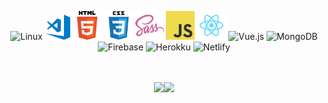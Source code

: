 <div align="center">
<p align="center">
    <img alt="Linux" width="43px" src="https://1000logos.net/wp-content/uploads/2017/03/LINUX-LOGO.png">
    <img alt="Visual Studio Code" width="40px" src="https://raw.githubusercontent.com/github/explore/80688e429a7d4ef2fca1e82350fe8e3517d3494d/topics/visual-studio-code/visual-studio-code.png">
    <img alt="HTML5" width="46px" src="https://raw.githubusercontent.com/github/explore/80688e429a7d4ef2fca1e82350fe8e3517d3494d/topics/html/html.png">
    <img alt="CSS3" width="46px" src="https://raw.githubusercontent.com/github/explore/80688e429a7d4ef2fca1e82350fe8e3517d3494d/topics/css/css.png">
    <img alt="Sass" width="46px" src="https://raw.githubusercontent.com/github/explore/80688e429a7d4ef2fca1e82350fe8e3517d3494d/topics/sass/sass.png">
    <img alt="JavaScript" width="46px" src="https://raw.githubusercontent.com/github/explore/80688e429a7d4ef2fca1e82350fe8e3517d3494d/topics/javascript/javascript.png">
    <img alt="React" width="46px" src="https://raw.githubusercontent.com/github/explore/80688e429a7d4ef2fca1e82350fe8e3517d3494d/topics/react/react.png">
    <img alt="Vue.js" width="45px" src="https://cdn.iconscout.com/icon/free/png-256/vuejs-3-1175070.png">
    <img alt="MongoDB" width="46px" src="https://img.icons8.com/color/452/mongodb.png">
    <img alt="Firebase" width="37px" src="https://firebase.google.com/downloads/brand-guidelines/PNG/logo-logomark.png">
    <img alt="Herokku" width="46px" src="https://www.pngrepo.com/png/303683/180/heroku-logo.png">
    <img alt="Netlify" width="47px" src="https://www.netlify.com/img/press/logos/logomark.png">
 
    
</p>
  <br />
  <br />
  <img width="54%"
    src="https://github-readme-stats.vercel.app/api?username=hulchenko&show_icons=true&theme=react"
  /><img width="45%"
    src="https://github-readme-stats.vercel.app/api/top-langs/?username=hulchenko&layout=compact&&theme=react"
  />
</div>
